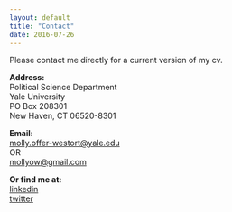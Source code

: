 ```yaml
---
layout: default
title: "Contact"
date: 2016-07-26
---
```


Please contact me directly for a current version of my cv. 

**Address:**  
Political Science Department  
Yale University  
PO Box 208301  
New Haven, CT 06520-8301

**Email:**  
molly.offer-westort@yale.edu  
OR  
mollyow@gmail.com

**Or find me at:**  
[linkedin](https://www.linkedin.com/in/molly-offer-westort-1a61b02b)  
[twitter](https://twitter.com/mofferw)  
<!-- [Google Scholar](https://scholar.google.com/citations?user=LXRPhHoAAAAJ&hl=en&oi=ao) --> 
